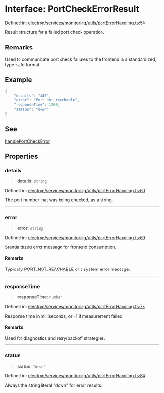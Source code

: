 # Interface: PortCheckErrorResult

Defined in: [electron/services/monitoring/utils/portErrorHandling.ts:54](https://github.com/Nick2bad4u/Uptime-Watcher/blob/main/electron/services/monitoring/utils/portErrorHandling.ts#L54)

Result structure for a failed port check operation.

## Remarks

Used to communicate port check failures to the frontend in a standardized,
type-safe format.

## Example

```typescript
{
    "details": "443",
    "error": "Port not reachable",
    "responseTime": 1200,
    "status": "down"
}
```

## See

[handlePortCheckError](../functions/handlePortCheckError.md)

## Properties

### details

> **details**: `string`

Defined in: [electron/services/monitoring/utils/portErrorHandling.ts:60](https://github.com/Nick2bad4u/Uptime-Watcher/blob/main/electron/services/monitoring/utils/portErrorHandling.ts#L60)

The port number that was being checked, as a string.

***

### error

> **error**: `string`

Defined in: [electron/services/monitoring/utils/portErrorHandling.ts:69](https://github.com/Nick2bad4u/Uptime-Watcher/blob/main/electron/services/monitoring/utils/portErrorHandling.ts#L69)

Standardized error message for frontend consumption.

#### Remarks

Typically [PORT\_NOT\_REACHABLE](../variables/PORT_NOT_REACHABLE.md) or a system error message.

***

### responseTime

> **responseTime**: `number`

Defined in: [electron/services/monitoring/utils/portErrorHandling.ts:78](https://github.com/Nick2bad4u/Uptime-Watcher/blob/main/electron/services/monitoring/utils/portErrorHandling.ts#L78)

Response time in milliseconds, or -1 if measurement failed.

#### Remarks

Used for diagnostics and retry/backoff strategies.

***

### status

> **status**: `"down"`

Defined in: [electron/services/monitoring/utils/portErrorHandling.ts:84](https://github.com/Nick2bad4u/Uptime-Watcher/blob/main/electron/services/monitoring/utils/portErrorHandling.ts#L84)

Always the string literal "down" for error results.
